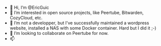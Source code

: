 - 👋 Hi, I’m @EricGuic
- 👀 I’m interested in open source projects, like Peertube, Bitwarden, CozyCloud, etc.
- 🌱 I’m not a developper, but I've successfully maintained a wordpress website, installed a NAS with some Docker container. Hard but I did it ;-)
- 💞️ I’m looking to collaborate on Peertube for now.
- 📫 

<!---
EricGuic/EricGuic is a ✨ special ✨ repository because its `README.md` (this file) appears on your GitHub profile.
You can click the Preview link to take a look at your changes.
--->
